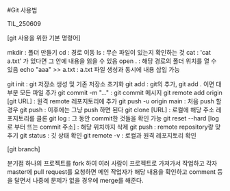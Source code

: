 #Git 사용법

TIL_250609


[git 사용을 위한 기본 명령어]

mkdir : 폴더 만들기
cd : 경로 이동
ls : 무슨 파일이 있는지 확인하는 것
cat : 'cat a.txt' 가 있다면 그 안에 내용을 읽을 수 있음
open . : 해당 경로의 폴더 위치를 열 수 있음
echo "aaa" >> a.txt : a.txt 파일 생성과 동시에 내용 삽입 가능

git init : git 저장소 생성 및 기존 저장소 초기화
git add : git의 추가, git add . 이면 대부분 모든 파일 추가
git commit -m "..." : git commit 메시지
git remote add origin [git URL] : 원격 remote 레포지토리에 추가
git push -u origin main : 처음 push 할 경우
git push : 이후에는 그냥 push 하면 된다
git clone [URL] : 로컬에 해당 주소 레포지토리를 클론
git log :  그 동안 commit한 것들을 확인 가능
git reset --hard [log로 부터 뜨는 commit 주소] : 해당 위치까지 삭제
git push : remote repository랑 맞추기
git status : 깃 상태 확인
git remote -v : 로컬과 원격 레포지토리 확인


[git branch]

분기점
하나의 프로젝트를 fork 하여 여러 사람이 프로젝트로 가져가서 작업하고 각자 master에 pull request를 요청하면 
메인 작업자가 해당 내용을 확인하고 comment 등을 달면서 나중에 문제가 없을 경우에 merge를 해준다.

